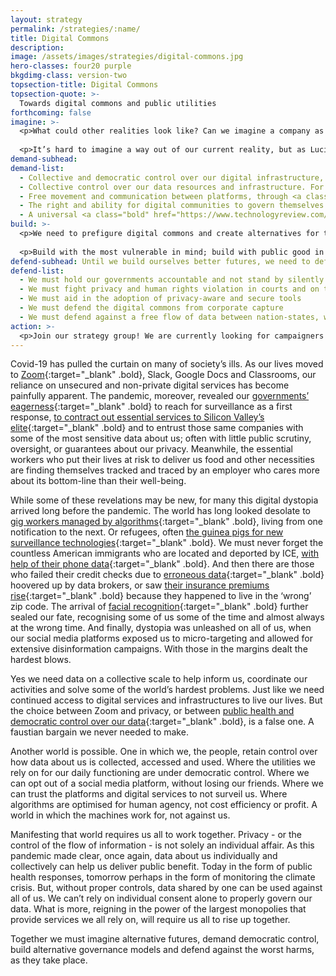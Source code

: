 ```yaml
---
layout: strategy
permalink: /strategies/:name/
title: Digital Commons
description:
image: /assets/images/strategies/digital-commons.jpg
hero-classes: four20 purple
bkgdimg-class: version-two
topsection-title: Digital Commons
topsection-quote: >-
  Towards digital commons and public utilities
forthcoming: false
imagine: >-
  <p>What could other realities look like? Can we imagine a company as powerful and omni-present as Amazon to become a public utility? What would our lives look like in that case? Would your daily life look different if your Zoom call was just between you and the person you are calling? Or if you could donate your health data to research, without your health insurer also gaining access?</p>
  
  <p>It’s hard to imagine a way out of our current reality, but as Lucille Clifton wrote: “We cannot create what we cannot imagine”. We must look at historical examples, at present-day alternatives, as well as art and science-fiction to help us envision new worlds.</p>
demand-subhead:
demand-list: 
  - Collective and democratic control over our digital infrastructure, essential digital services and <a class="bold" href="https://www.theguardian.com/commentisfree/2017/aug/30/nationalise-google-facebook-amazon-data-monopoly-platform-public-interest" target="_blank">platforms</a>.
  - Collective control over our data resources and infrastructure. For instance in the form of <a class="bold" href="https://medium.com/@anoukruhaak/data-trusts-why-what-and-how-a8b53b53d34" target="_blank">data trusts</a>, <a class="bold" href="https://www.nesta.org.uk/feature/four-future-scenarios-personal-data-economy-2035/unlocking-the-value-in-data-as-a-commons/" target="_blank">data commons</a>, <a class="bold" href="https://wiki.p2pfoundation.net/Data_Cooperatives" target="_blank">data cooperatives</a>, or <a class="bold" href="https://thedataunion.eu/" target="_blank">data unions</a>.
  - Free movement and communication between platforms, through <a class="bold" href="https://redecentralize.org/" target="_blank">interoperability</a>.
  - The right and ability for digital communities to govern themselves and their borders, free from surveillance
  - A universal <a class="bold" href="https://www.technologyreview.com/2018/12/14/138615/its-time-for-a-bill-of-data-rights/" target="_blank">bill of digital rights</a>
build: >-
  <p>We need to prefigure digital commons and create alternatives for those who want to opt out of the surveillance economy. Many users of online services want better, many companies want to do better, but at the moment they have few alternative models available to them. And what about researchers and nonprofit looking to use data in ways that would benefit society at large. How could we help them do so without putting ourselves at risk?</p>
  
  <p>Build with the most vulnerable in mind; build with public good in mind. Build with a diverse collection of voices in the room.</p>
defend-subhead: Until we build ourselves better futures, we need to defend against the worst harms.
defend-list: 
  - We must hold our governments accountable and not stand by silently as they handover the keys of the kingdom to tech firms. 
  - We must fight privacy and human rights violation in courts and on the street
  - We must aid in the adoption of privacy-aware and secure tools
  - We must defend the digital commons from corporate capture
  - We must defend against a free flow of data between nation-states, without a Universal Bill of Data Rights
action: >-
  <p>Join our strategy group! We are currently looking for campaigners and social media strategists to join our group. Please sign up to join Beyond Return with this form and join one of our recurring onboarding sessions on Sunday (we announce those on Twitter)!</p>
---
```


Covid-19 has pulled the curtain on many of society’s ills. As our lives moved to [Zoom](https://www.edweek.org/ew/articles/2020/04/03/zoom-use-skyrockets-during-coronavirus-pandemic-prompting.html){:target="_blank" .bold}, Slack, Google Docs and Classrooms, our reliance on unsecured and non-private digital services has become painfully apparent. The pandemic, moreover, revealed our [governments’ eagerness](https://edition.cnn.com/2020/04/03/us/kentucky-coronavirus-residents-ankle-monitors-trnd/index.html){:target="_blank" .bold} to reach for surveillance as a first response, [to contract out essential services to Silicon Valley’s elite](https://bylinetimes.com/2020/04/22/palantir-coronavirus-contract-did-not-go-to-competitive-tender/){:target="_blank" .bold} and to entrust those same companies with some of the most sensitive data about us; often with little public scrutiny, oversight, or guarantees about our privacy. Meanwhile, the essential workers who put their lives at risk to deliver us food and other necessities are finding themselves tracked and traced by an employer who cares more about its bottom-line than their well-being.

While some of these revelations may be new, for many this digital dystopia arrived long before the pandemic. The world has long looked desolate to [gig workers managed by algorithms](https://hbr.org/2019/08/what-people-hate-about-being-managed-by-algorithms-according-to-a-study-of-uber-drivers){:target="_blank" .bold}, living from one notification to the next. Or refugees, often [the guinea pigs for new surveillance technologies](https://www.nytimes.com/2020/04/15/opinion/coronavirus-surveillance-privacy-rights.html){:target="_blank" .bold}. We must never forget the countless American immigrants who are located and deported by ICE, [with help of their phone data](https://www.vox.com/recode/2020/2/7/21127911/ice-border-cellphone-data-tracking-department-homeland-security-immigration){:target="_blank" .bold}. And then there are those who failed their credit checks due to [erroneous data](https://www.propublica.org/article/making-algorithms-accountable){:target="_blank" .bold} hoovered up by data brokers, or saw [their insurance premiums rise](https://www.propublica.org/article/minority-neighborhoods-higher-car-insurance-premiums-white-areas-same-risk){:target="_blank" .bold} because they happened to live in the ‘wrong’ zip code. The arrival of [facial recognition](https://www.nytimes.com/2019/12/19/technology/facial-recognition-bias.html){:target="_blank" .bold} further sealed our fate, recognising some of us some of the time and almost always at the wrong time. And finally, dystopia was unleashed on all of us, when our social media platforms exposed us to micro-targeting and allowed for extensive disinformation campaigns. With those in the margins dealt the hardest blows.  

Yes we need data on a collective scale to help inform us, coordinate our activities and solve some of the world’s hardest problems. Just like we need continued access to digital services and infrastructures to live our lives. But the choice between Zoom and privacy, or between [public health and democratic control over our data](https://jacobinmag.com/2020/04/privacy-health-surveillance-coronavirus-pandemic-technology){:target="_blank" .bold}, is a false one. A faustian bargain we never needed to make.

Another world is possible. One in which we, the people, retain control over how data about us is collected, accessed and used. Where the utilities we rely on for our daily functioning are under democratic control. Where we can opt out of a social media platform, without losing our friends. Where we can trust the platforms and digital services to not surveil us. Where algorithms are optimised for human agency, not cost efficiency or profit. A world in which the machines work for, not against us.

Manifesting that world requires us all to work together. Privacy - or the control of the flow of information - is not solely an individual affair.  As this pandemic made clear, once again, data about us individually and collectively can help us deliver public benefit. Today in the form of public health responses, tomorrow perhaps in the form of monitoring the climate crisis. But, without proper controls, data shared by one can be used against  all of us. We can’t rely on individual consent alone to properly govern our data. What is more, reigning in the power of the largest monopolies that provide services we all rely on, will require us all to rise up together. 

Together we must imagine alternative futures, demand democratic control, build alternative governance models and defend against the worst harms, as they take place.